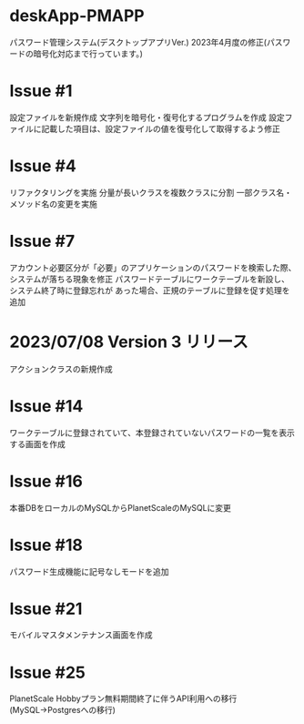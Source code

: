 # deskApp-PMAPP
パスワード管理システム(デスクトップアプリVer.)
2023年4月度の修正(パスワードの暗号化対応まで行っています。)
# Issue #1
設定ファイルを新規作成
文字列を暗号化・復号化するプログラムを作成
設定ファイルに記載した項目は、設定ファイルの値を復号化して取得するよう修正
# Issue #4
リファクタリングを実施
分量が長いクラスを複数クラスに分割
一部クラス名・メソッド名の変更を実施
# Issue #7
アカウント必要区分が「必要」のアプリケーションのパスワードを検索した際、
システムが落ちる現象を修正
パスワードテーブルにワークテーブルを新設し、システム終了時に登録忘れが
あった場合、正規のテーブルに登録を促す処理を追加
# 2023/07/08 Version 3 リリース
アクションクラスの新規作成
# Issue #14
ワークテーブルに登録されていて、本登録されていないパスワードの一覧を表示する画面を作成
# Issue #16
本番DBをローカルのMySQLからPlanetScaleのMySQLに変更
# Issue #18
パスワード生成機能に記号なしモードを追加
# Issue #21
モバイルマスタメンテナンス画面を作成
# Issue #25
PlanetScale Hobbyプラン無料期間終了に伴うAPI利用への移行(MySQL→Postgresへの移行)
